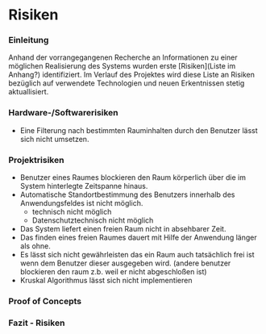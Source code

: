 # Risiken
### Einleitung
Anhand der vorrangegangenen Recherche an Informationen zu einer möglichen Realisierung des Systems wurden erste [Risiken](Liste im Anhang?) identifiziert. Im Verlauf des Projektes wird diese Liste an Risiken bezüglich auf verwendete Technologien und neuen Erkentnissen stetig aktuallisiert.

### Hardware-/Softwarerisiken
- Eine Filterung nach bestimmten Rauminhalten durch den Benutzer lässt sich nicht umsetzen.

### Projektrisiken
- Benutzer eines Raumes blockieren den Raum körperlich über die im System hinterlegte Zeitspanne hinaus.
- Automatische Standortbestimmung des Benutzers innerhalb des Anwendungsfeldes ist nicht möglich.
    - technisch nicht möglich
    - Datenschutztechnisch nicht möglich
- Das System liefert einen freien Raum nicht in absehbarer Zeit.
- Das finden eines freien Raumes dauert mit Hilfe der Anwendung länger als ohne.
- Es lässt sich nicht gewährleisten das ein Raum auch tatsächlich frei ist wenn dem Benutzer dieser ausgegeben wird. (andere benutzer blockieren den raum z.b. weil er nicht abgeschloßen ist)
- Kruskal Algorithmus lässt sich nicht implementieren


<!-- auflistung von Risiken -->

### Proof of Concepts
<!-- PoCs in bekannter Form aufschreiben, vielleicht nur Zusammenfassung und alle PoCs in den Anhang? -->
<!--
- __Abstand zwischen 2 Räumen/Markern ist zu groß um eine effektive Standortbestimmung des Benutzers durchführen zu können:__
    - Exit:
        - Es kann von jeder Position im Gebäude aus ein Marker erkannt werden.
    - Fail:
        - Es gibt Positionen im Gebäude, von denen aus kein Marker erkannt werden kann.
    - Fallback:
        - Marker zur Standortbestimmung werden in festen regelmäßigen Abständen angebracht.
-->        
        
### Fazit - Risiken




<!-- Technologische Risiken -->
<!--

### Hard-/Softwarerisiken
- Die automatische Aufhebung des Vorschlags/Reservierung/Buchung eines Raumes kann nicht automatisch erfolgen.
- Abstand zwischen 2 Räumen/Markern ist zu groß um eine effektive Standortbestimmung des Benutzers durchführen zu können.
- Personenerkennung im Raum durch YOLO ist nicht effektiv realisierbar.
- Bluetooth Signale behindern sich gegenseitig im Ablauf
- Endgerät des Benutzers unterstützt kein Bluetooth.
- Es kann auf Clientseite keine Verbindung mit dem Minicomputer im Raum aufgebaut werden.
- Equipment im Raum wird aus diesem entfernt, was nicht im System registriert wird.
- RFID eines Gegenstandes wird beim verlassen des Raumes nicht erkannt.
    - wenn das Item dann aber in einem anderen Raum registriert wird muss er trotzdem aktuallisiert werden (aus alten Raum austragen, in neuen Raum eintragen).
- RFID eines Gegenstandes wird fälschlicherweise aus einem Raum ausgetragen obwohl er sich noch darin befindet (Gegenstand kommt in die Nähe des RFID Sensors).


-->
















